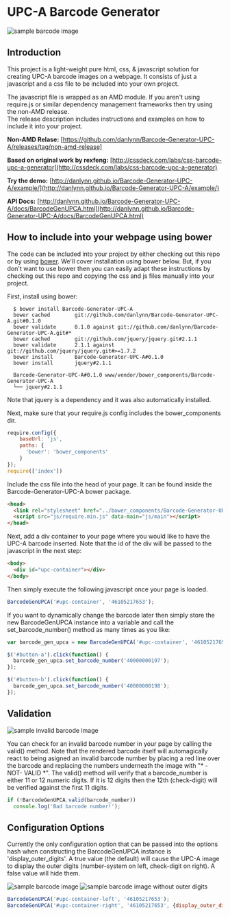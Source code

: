 # UPC-A Barcode Generator

![sample barcode image](http://danlynn.github.io/Barcode-Generator-UPC-A/images/SampleBarcode.png)

## Introduction

This project is a light-weight pure html, css, & javascript solution for creating UPC-A barcode 
images on a webpage.  It consists of just a javascript and a css file to be included
into your own project.  

The javascript file is wrapped as an AMD module.  If you aren't using require.js 
or similar dependency management frameworks then try using the non-AMD release.  
The release description includes instructions and examples on how to include it 
into your project. 

**Non-AMD Relase:** [https://github.com/danlynn/Barcode-Generator-UPC-A/releases/tag/non-amd-release]

**Based on original work by rexfeng:** [http://cssdeck.com/labs/css-barcode-upc-a-generator](http://cssdeck.com/labs/css-barcode-upc-a-generator) 

**Try the demo:** [http://danlynn.github.io/Barcode-Generator-UPC-A/example/](http://danlynn.github.io/Barcode-Generator-UPC-A/example/)

**API Docs:** [http://danlynn.github.io/Barcode-Generator-UPC-A/docs/BarcodeGenUPCA.html](http://danlynn.github.io/Barcode-Generator-UPC-A/docs/BarcodeGenUPCA.html)

## How to include into your webpage using bower

The code can be included into your project by either checking out this repo or
by using [bower](http://bower.io).  We'll cover installation using bower below.
But, if you don't want to use bower then you can easily adapt these instructions
by checking out this repo and copying the css and js files manually into your
project.

First, install using bower:

```console
  $ bower install Barcode-Generator-UPC-A
  bower cached        git://github.com/danlynn/Barcode-Generator-UPC-A.git#0.1.0
  bower validate      0.1.0 against git://github.com/danlynn/Barcode-Generator-UPC-A.git#*
  bower cached        git://github.com/jquery/jquery.git#2.1.1
  bower validate      2.1.1 against git://github.com/jquery/jquery.git#>=1.7.2
  bower install       Barcode-Generator-UPC-A#0.1.0
  bower install       jquery#2.1.1
  
  Barcode-Generator-UPC-A#0.1.0 www/vendor/bower_components/Barcode-Generator-UPC-A
  └── jquery#2.1.1
```

Note that jquery is a dependency and it was also automatically installed.

Next, make sure that your require.js config includes the bower_components dir.

```javascript
require.config({
    baseUrl: 'js',
    paths: {
      'bower': 'bower_components'
    }
});
require(['index'])
```

Include the css file into the head of your page.  It can be found inside the
Barcode-Generator-UPC-A bower package.

```html
<head>
  <link rel="stylesheet" href="../bower_components/Barcode-Generator-UPC-A/barcode_gen_upc_a.css">
  <script src="js/require.min.js" data-main="js/main"></script>
</head>
```

Next, add a div container to your page where you would like to have the UPC-A 
barcode inserted.  Note that the id of the div will be passed to the javascript 
in the next step:

```html
<body>
  <div id="upc-container"></div>
</body>
```

Then simply execute the following javascript once your page is loaded.

```javascript
BarcodeGenUPCA('#upc-container', '46105217653');
```

If you want to dynamically change the barcode later then simply store the new
BarcodeGenUPCA instance into a variable and call the set_barcode_number() method
as many times as you like:

```javascript
var barcode_gen_upca = new BarcodeGenUPCA('#upc-container', '46105217653');

$('#button-a').click(function() {
  barcode_gen_upca.set_barcode_number('40000000197');
});

$('#button-b').click(function() {
  barcode_gen_upca.set_barcode_number('40000000198');
});
```

## Validation

![sample invalid barcode image](http://danlynn.github.io/Barcode-Generator-UPC-A/images/SampleBadBarcode.png)

You can check for an invalid barcode number in your page by calling the
valid() method.  Note that the rendered barcode itself will automagically react
to being asigned an invalid barcode number by placing a red line over the barcode
and replacing the numbers underneath the image with "* -NOT- VALID *".  The valid()
method will verify that a barcode_number is either 11 or 12 numeric digits.  If
it is 12 digits then the 12th (check-digit) will be verified against the first
11 digits.

```javascript
if (!BarcodeGenUPCA.valid(barcode_number))
  console.log('Bad barcode number!');
```

## Configuration Options

Currently the only configuration option that can be passed into the options hash
when constructing the BarcodeGenUPCA instance is 'display_outer_digits'.  A true
value (the default) will cause the UPC-A image to display the outer digits 
(number-system on left, check-digit on right).  A false value will hide them.

![sample barcode image](http://danlynn.github.io/Barcode-Generator-UPC-A/images/SampleBarcode.png) ![sample barcode image without outer digits](http://danlynn.github.io/Barcode-Generator-UPC-A/images/SampleNoOuterBarcode.png)

```javascript
BarcodeGenUPCA('#upc-container-left', '46105217653');
BarcodeGenUPCA('#upc-container-right', '46105217653', {display_outer_digits: false});
```
